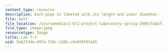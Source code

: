 ```yaml
---
content_type: resource
description: Each pipe is labeled with its length and inner diameter.
file: null
file_location: /coursemedia/2-672-project-laboratory-spring-2009/5ab2f3ded97af3dc126bcda459f93a25_lab7-3.jpg
file_type: image/jpeg
resourcetype: Image
title: Lab 7-3
uid: 5ab2f3de-d97a-f3dc-126b-cda459f93a25
---
```

